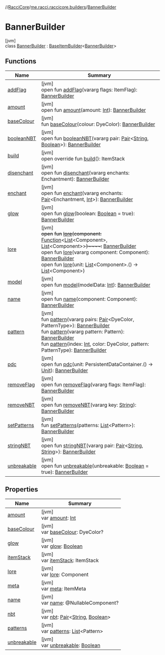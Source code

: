 //[RacciCore](../../../index.md)/[me.racci.raccicore.builders](../index.md)/[BannerBuilder](index.md)

# BannerBuilder

[jvm]\
class [BannerBuilder](index.md) : [BaseItemBuilder](../-base-item-builder/index.md)&lt;[BannerBuilder](index.md)&gt;

## Functions

| Name | Summary |
|---|---|
| [addFlag](../-base-item-builder/add-flag.md) | [jvm]<br>open fun [addFlag](../-base-item-builder/add-flag.md)(vararg flags: ItemFlag): [BannerBuilder](index.md) |
| [amount](../-base-item-builder/amount.md) | [jvm]<br>open fun [amount](../-base-item-builder/amount.md)(amount: [Int](https://kotlinlang.org/api/latest/jvm/stdlib/kotlin/-int/index.html)): [BannerBuilder](index.md) |
| [baseColour](base-colour.md) | [jvm]<br>fun [baseColour](base-colour.md)(colour: DyeColor): [BannerBuilder](index.md) |
| [booleanNBT](../-base-item-builder/boolean-n-b-t.md) | [jvm]<br>open fun [booleanNBT](../-base-item-builder/boolean-n-b-t.md)(vararg pair: [Pair](https://kotlinlang.org/api/latest/jvm/stdlib/kotlin/-pair/index.html)&lt;[String](https://kotlinlang.org/api/latest/jvm/stdlib/kotlin/-string/index.html), [Boolean](https://kotlinlang.org/api/latest/jvm/stdlib/kotlin/-boolean/index.html)&gt;): [BannerBuilder](index.md) |
| [build](build.md) | [jvm]<br>open override fun [build](build.md)(): ItemStack |
| [disenchant](../-base-item-builder/disenchant.md) | [jvm]<br>open fun [disenchant](../-base-item-builder/disenchant.md)(vararg enchants: Enchantment): [BannerBuilder](index.md) |
| [enchant](../-base-item-builder/enchant.md) | [jvm]<br>open fun [enchant](../-base-item-builder/enchant.md)(vararg enchants: [Pair](https://kotlinlang.org/api/latest/jvm/stdlib/kotlin/-pair/index.html)&lt;Enchantment, [Int](https://kotlinlang.org/api/latest/jvm/stdlib/kotlin/-int/index.html)&gt;): [BannerBuilder](index.md) |
| [glow](../-base-item-builder/glow.md) | [jvm]<br>open fun [glow](../-base-item-builder/glow.md)(boolean: [Boolean](https://kotlinlang.org/api/latest/jvm/stdlib/kotlin/-boolean/index.html) = true): [BannerBuilder](index.md) |
| [lore](../-base-item-builder/lore.md) | [jvm]<br>~~open~~ ~~fun~~ [~~lore~~](../-base-item-builder/lore.md)~~(~~~~component~~~~:~~ [Function](https://docs.oracle.com/javase/8/docs/api/java/util/function/Function.html)&lt;[List](https://kotlinlang.org/api/latest/jvm/stdlib/kotlin.collections/-list/index.html)&lt;Component&gt;, [List](https://kotlinlang.org/api/latest/jvm/stdlib/kotlin.collections/-list/index.html)&lt;Component&gt;&gt;~~)~~~~:~~ [BannerBuilder](index.md)<br>open fun [lore](../-base-item-builder/lore.md)(vararg component: Component): [BannerBuilder](index.md)<br>open fun [lore](../-base-item-builder/lore.md)(unit: [List](https://kotlinlang.org/api/latest/jvm/stdlib/kotlin.collections/-list/index.html)&lt;Component&gt;.() -&gt; [List](https://kotlinlang.org/api/latest/jvm/stdlib/kotlin.collections/-list/index.html)&lt;Component&gt;) |
| [model](../-base-item-builder/model.md) | [jvm]<br>open fun [model](../-base-item-builder/model.md)(modelData: [Int](https://kotlinlang.org/api/latest/jvm/stdlib/kotlin/-int/index.html)): [BannerBuilder](index.md) |
| [name](../-base-item-builder/name.md) | [jvm]<br>open fun [name](../-base-item-builder/name.md)(component: Component): [BannerBuilder](index.md) |
| [pattern](pattern.md) | [jvm]<br>fun [pattern](pattern.md)(vararg pairs: [Pair](https://kotlinlang.org/api/latest/jvm/stdlib/kotlin/-pair/index.html)&lt;DyeColor, PatternType&gt;): [BannerBuilder](index.md)<br>fun [pattern](pattern.md)(vararg pattern: Pattern): [BannerBuilder](index.md)<br>fun [pattern](pattern.md)(index: [Int](https://kotlinlang.org/api/latest/jvm/stdlib/kotlin/-int/index.html), color: DyeColor, pattern: PatternType): [BannerBuilder](index.md) |
| [pdc](../-base-item-builder/pdc.md) | [jvm]<br>open fun [pdc](../-base-item-builder/pdc.md)(unit: PersistentDataContainer.() -&gt; [Unit](https://kotlinlang.org/api/latest/jvm/stdlib/kotlin/-unit/index.html)): [BannerBuilder](index.md) |
| [removeFlag](../-base-item-builder/remove-flag.md) | [jvm]<br>open fun [removeFlag](../-base-item-builder/remove-flag.md)(vararg flags: ItemFlag): [BannerBuilder](index.md) |
| [removeNBT](../-base-item-builder/remove-n-b-t.md) | [jvm]<br>open fun [removeNBT](../-base-item-builder/remove-n-b-t.md)(vararg key: [String](https://kotlinlang.org/api/latest/jvm/stdlib/kotlin/-string/index.html)): [BannerBuilder](index.md) |
| [setPatterns](set-patterns.md) | [jvm]<br>fun [setPatterns](set-patterns.md)(patterns: [List](https://kotlinlang.org/api/latest/jvm/stdlib/kotlin.collections/-list/index.html)&lt;Pattern&gt;): [BannerBuilder](index.md) |
| [stringNBT](../-base-item-builder/string-n-b-t.md) | [jvm]<br>open fun [stringNBT](../-base-item-builder/string-n-b-t.md)(vararg pair: [Pair](https://kotlinlang.org/api/latest/jvm/stdlib/kotlin/-pair/index.html)&lt;[String](https://kotlinlang.org/api/latest/jvm/stdlib/kotlin/-string/index.html), [String](https://kotlinlang.org/api/latest/jvm/stdlib/kotlin/-string/index.html)&gt;): [BannerBuilder](index.md) |
| [unbreakable](../-base-item-builder/unbreakable.md) | [jvm]<br>open fun [unbreakable](../-base-item-builder/unbreakable.md)(unbreakable: [Boolean](https://kotlinlang.org/api/latest/jvm/stdlib/kotlin/-boolean/index.html) = true): [BannerBuilder](index.md) |

## Properties

| Name | Summary |
|---|---|
| [amount](../-base-item-builder/amount.md) | [jvm]<br>var [amount](../-base-item-builder/amount.md): [Int](https://kotlinlang.org/api/latest/jvm/stdlib/kotlin/-int/index.html) |
| [baseColour](base-colour.md) | [jvm]<br>var [baseColour](base-colour.md): DyeColor? |
| [glow](../-base-item-builder/glow.md) | [jvm]<br>var [glow](../-base-item-builder/glow.md): [Boolean](https://kotlinlang.org/api/latest/jvm/stdlib/kotlin/-boolean/index.html) |
| [itemStack](../-base-item-builder/item-stack.md) | [jvm]<br>var [itemStack](../-base-item-builder/item-stack.md): ItemStack |
| [lore](../-base-item-builder/lore.md) | [jvm]<br>var [lore](../-base-item-builder/lore.md): Component |
| [meta](../-base-item-builder/meta.md) | [jvm]<br>var [meta](../-base-item-builder/meta.md): ItemMeta |
| [name](../-base-item-builder/name.md) | [jvm]<br>var [name](../-base-item-builder/name.md): @NullableComponent? |
| [nbt](../-base-item-builder/nbt.md) | [jvm]<br>var [nbt](../-base-item-builder/nbt.md): [Pair](https://kotlinlang.org/api/latest/jvm/stdlib/kotlin/-pair/index.html)&lt;[String](https://kotlinlang.org/api/latest/jvm/stdlib/kotlin/-string/index.html), [Boolean](https://kotlinlang.org/api/latest/jvm/stdlib/kotlin/-boolean/index.html)&gt; |
| [patterns](patterns.md) | [jvm]<br>var [patterns](patterns.md): [List](https://kotlinlang.org/api/latest/jvm/stdlib/kotlin.collections/-list/index.html)&lt;Pattern&gt; |
| [unbreakable](../-base-item-builder/unbreakable.md) | [jvm]<br>var [unbreakable](../-base-item-builder/unbreakable.md): [Boolean](https://kotlinlang.org/api/latest/jvm/stdlib/kotlin/-boolean/index.html) |
